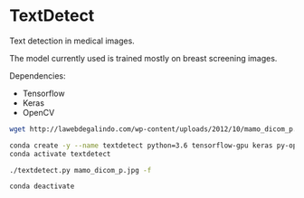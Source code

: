# TextDetect
Text detection in medical images.

The model currently used is trained mostly on breast screening images.

Dependencies:

 * Tensorflow
 * Keras
 * OpenCV

```bash
wget http://lawebdegalindo.com/wp-content/uploads/2012/10/mamo_dicom_p.jpg

conda create -y --name textdetect python=3.6 tensorflow-gpu keras py-opencv
conda activate textdetect

./textdetect.py mamo_dicom_p.jpg -f

conda deactivate
```

